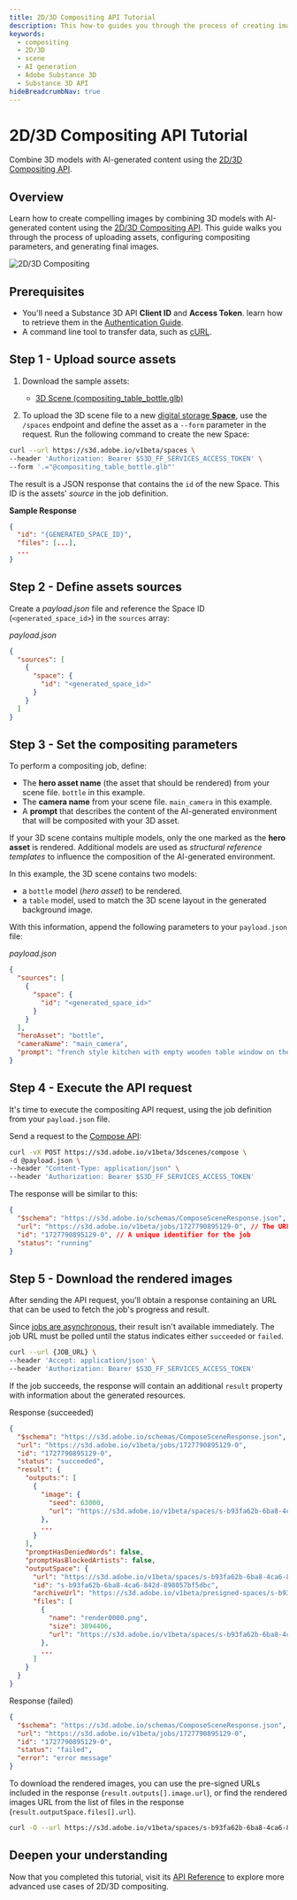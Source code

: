 ```yaml
---
title: 2D/3D Compositing API Tutorial
description: This how-to guides you through the process of creating images from 3D models and AI-generated content with the 2D/3D Compositing API.
keywords:
  - compositing
  - 2D/3D
  - scene
  - AI generation
  - Adobe Substance 3D
  - Substance 3D API
hideBreadcrumbNav: true
---
```


# 2D/3D Compositing API Tutorial

Combine 3D models with AI-generated content using the [2D/3D Compositing API][1].

## Overview

Learn how to create compelling images by combining 3D models with AI-generated content using the [2D/3D Compositing API][1]. This guide walks you through the process of uploading assets, configuring compositing parameters, and generating final images.

![2D/3D Compositing](./compositing.png)

## Prerequisites

- You'll need a Substance 3D API **Client ID** and **Access Token**. learn how to retrieve them in the [Authentication Guide][2].
- A command line tool to transfer data, such as [cURL][3].

## Step 1 - Upload source assets

1. Download the sample assets:

   - [3D Scene (compositing_table_bottle.glb)][4]

2. To upload the 3D scene file to a new [digital storage **Space**][6], use the `/spaces` endpoint and define the asset as a `--form` parameter in the request.
   Run the following command to create the new Space:

```sh
curl --url https://s3d.adobe.io/v1beta/spaces \
--header 'Authorization: Bearer $S3D_FF_SERVICES_ACCESS_TOKEN' \
--form '.="@compositing_table_bottle.glb"'
```

The result is a JSON response that contains the `id` of the new Space.
This ID is the assets' *source* in the job definition.

**Sample Response**

```json
{
  "id": "{GENERATED_SPACE_ID}",
  "files": [...],
  ...
}
```

## Step 2 - Define assets sources

Create a *payload.json* file and reference the Space ID (`<generated_space_id>`) in the `sources` array:

<CodeBlock slots="heading, code" languages="JSON" />

*payload.json*

```json
{
  "sources": [
    {
      "space": {
        "id": "<generated_space_id>"
      }
    }
  ]
}
```

## Step 3 - Set the compositing parameters

To perform a compositing job, define:

- The **hero asset name** (the asset that should be rendered) from your scene file. `bottle` in this example.
- The **camera name** from your scene file. `main_camera` in this example.
- A **prompt** that describes the content of the AI-generated environment that will be composited with your 3D asset.

<InlineAlert variant="info" slots="text" />

If your 3D scene contains multiple models, only the one marked as the **hero asset** is rendered.
Additional models are used as *structural reference templates* to influence the composition of the AI-generated environment.

In this example, the 3D scene contains two models:

- a `bottle` model (*hero asset*) to be rendered.
- a `table` model, used to match the 3D scene layout in the generated background image.

With this information, append the following parameters to your `payload.json` file:

<CodeBlock slots="heading, code" languages="JSON" />

*payload.json*

```json
{
  "sources": [
    {
      "space": {
        "id": "<generated_space_id>"
      }
    }
  ],
  "heroAsset": "bottle",
  "cameraName": "main_camera",
  "prompt": "french style kitchen with empty wooden table window on the left focal length 50mm"
}
```

## Step 4 - Execute the API request

It's time to execute the compositing API request, using the job definition from your `payload.json` file.

Send a request to the [Compose API](../../api/index.md):

```sh
curl -vX POST https://s3d.adobe.io/v1beta/3dscenes/compose \
-d @payload.json \
--header "Content-Type: application/json" \
--header 'Authorization: Bearer $S3D_FF_SERVICES_ACCESS_TOKEN'
```

The response will be similar to this:

```json
{
  "$schema": "https://s3d.adobe.io/schemas/ComposeSceneResponse.json",
  "url": "https://s3d.adobe.io/v1beta/jobs/1727790895129-0", // The URL to poll the job's status and result
  "id": "1727790895129-0", // A unique identifier for the job
  "status": "running"
}
```

## Step 5 - Download the rendered images

After sending the API request, you'll obtain a response containing an URL that can be used to fetch the job's progress and result.

Since [jobs are asynchronous][7], their result isn't available immediately.
The job URL must be polled until the status indicates either `succeeded` or `failed`.

```sh
curl --url {JOB_URL} \
--header 'Accept: application/json' \
--header 'Authorization: Bearer $S3D_FF_SERVICES_ACCESS_TOKEN'
```

If the job succeeds, the response will contain an additional `result` property with information about the generated resources.

<CodeBlock slots="heading, code" repeat="2" languages="JSON, JSON" />

Response (succeeded)

```json
{
  "$schema": "https://s3d.adobe.io/schemas/ComposeSceneResponse.json",
  "url": "https://s3d.adobe.io/v1beta/jobs/1727790895129-0",
  "id": "1727790895129-0",
  "status": "succeeded",
  "result": {
    "outputs:": [
      {
        "image": {
          "seed": 63000,
          "url": "https://s3d.adobe.io/v1beta/spaces/s-b93fa62b-6ba8-4ca6-842d-898057bf5dbc/files/render0000.png?x-s3d-presigned-token=<auto_generated_token>"
        },
        ...
      }
    ],
    "promptHasDeniedWords": false,
    "promptHasBlockedArtists": false,
    "outputSpace": {
      "url": "https://s3d.adobe.io/v1beta/spaces/s-b93fa62b-6ba8-4ca6-842d-898057bf5dbc",
      "id": "s-b93fa62b-6ba8-4ca6-842d-898057bf5dbc",
      "archiveUrl": "https://s3d.adobe.io/v1beta/presigned-spaces/s-b93fa62b-6ba8-4ca6-842d-898057bf5dbc/zip?x-s3d-presigned-token=<auto_generated_token>",
      "files": [
        {
          "name": "render0000.png",
          "size": 3894406,
          "url": "https://s3d.adobe.io/v1beta/spaces/s-b93fa62b-6ba8-4ca6-842d-898057bf5dbc/files/render0000.png?x-s3d-presigned-token=<auto_generated_token>"
        },
        ...
      ]
    }
  }
}
```

Response (failed)

```json
{
  "$schema": "https://s3d.adobe.io/schemas/ComposeSceneResponse.json",
  "url": "https://s3d.adobe.io/v1beta/jobs/1727790895129-0",
  "id": "1727790895129-0",
  "status": "failed",
  "error": "error message"
}
```

To download the rendered images, you can use the pre-signed URLs included in the response (`result.outputs[].image.url`), or find the rendered images URL from the list of files in the response (`result.outputSpace.files[].url`).

```sh
curl -O --url https://s3d.adobe.io/v1beta/spaces/s-b93fa62b-6ba8-4ca6-842d-898057bf5dbc/files/render0000.png?x-s3d-presigned-token=<auto_generated_token>
```

## Deepen your understanding

Now that you completed this tutorial, visit its [API Reference][5] to explore more advanced use cases of 2D/3D compositing.

<!-- Links -->
[1]: /guides/api/compose_scene/
[2]: /getting_started
[3]: https://curl.se/download.html
[4]: https://cdn.substance3d.com/v2/files/public/compositing_table_bottle.glb
[5]: /api
[6]: ../../getting_started/assets_upload/index.md#using-spaces
[7]: ../../getting_started/asynchronous_jobs/
